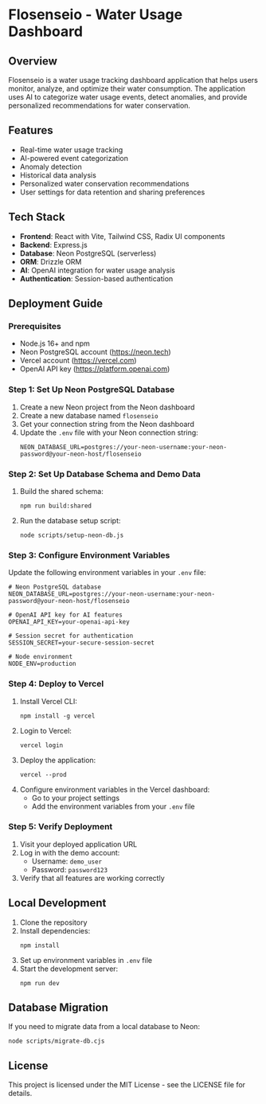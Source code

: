 # Flosenseio - Water Usage Dashboard

## Overview

Flosenseio is a water usage tracking dashboard application that helps users monitor, analyze, and optimize their water consumption. The application uses AI to categorize water usage events, detect anomalies, and provide personalized recommendations for water conservation.

## Features

- Real-time water usage tracking
- AI-powered event categorization
- Anomaly detection
- Historical data analysis
- Personalized water conservation recommendations
- User settings for data retention and sharing preferences

## Tech Stack

- **Frontend**: React with Vite, Tailwind CSS, Radix UI components
- **Backend**: Express.js
- **Database**: Neon PostgreSQL (serverless)
- **ORM**: Drizzle ORM
- **AI**: OpenAI integration for water usage analysis
- **Authentication**: Session-based authentication

## Deployment Guide

### Prerequisites

- Node.js 16+ and npm
- Neon PostgreSQL account (https://neon.tech)
- Vercel account (https://vercel.com)
- OpenAI API key (https://platform.openai.com)

### Step 1: Set Up Neon PostgreSQL Database

1. Create a new Neon project from the Neon dashboard
2. Create a new database named `flosenseio`
3. Get your connection string from the Neon dashboard
4. Update the `.env` file with your Neon connection string:
   ```
   NEON_DATABASE_URL=postgres://your-neon-username:your-neon-password@your-neon-host/flosenseio
   ```

### Step 2: Set Up Database Schema and Demo Data

1. Build the shared schema:
   ```
   npm run build:shared
   ```
2. Run the database setup script:
   ```
   node scripts/setup-neon-db.js
   ```

### Step 3: Configure Environment Variables

Update the following environment variables in your `.env` file:

```
# Neon PostgreSQL database
NEON_DATABASE_URL=postgres://your-neon-username:your-neon-password@your-neon-host/flosenseio

# OpenAI API key for AI features
OPENAI_API_KEY=your-openai-api-key

# Session secret for authentication
SESSION_SECRET=your-secure-session-secret

# Node environment
NODE_ENV=production
```

### Step 4: Deploy to Vercel

1. Install Vercel CLI:
   ```
   npm install -g vercel
   ```
2. Login to Vercel:
   ```
   vercel login
   ```
3. Deploy the application:
   ```
   vercel --prod
   ```
4. Configure environment variables in the Vercel dashboard:
   - Go to your project settings
   - Add the environment variables from your `.env` file

### Step 5: Verify Deployment

1. Visit your deployed application URL
2. Log in with the demo account:
   - Username: `demo_user`
   - Password: `password123`
3. Verify that all features are working correctly

## Local Development

1. Clone the repository
2. Install dependencies:
   ```
   npm install
   ```
3. Set up environment variables in `.env` file
4. Start the development server:
   ```
   npm run dev
   ```

## Database Migration

If you need to migrate data from a local database to Neon:

```
node scripts/migrate-db.cjs
```

## License

This project is licensed under the MIT License - see the LICENSE file for details.
